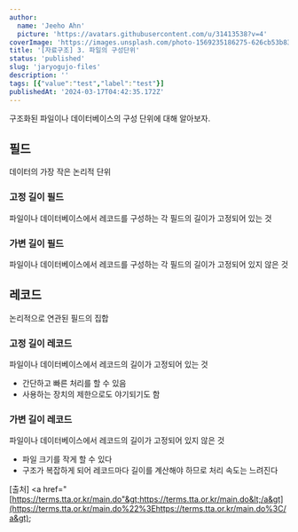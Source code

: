 ```yaml
---
author:
  name: 'Jeeho Ahn'
  picture: 'https://avatars.githubusercontent.com/u/31413538?v=4'
coverImage: 'https://images.unsplash.com/photo-1569235186275-626cb53b83ce?q=80&w=2072&auto=format&fit=crop&ixlib=rb-4.0.3&ixid=M3wxMjA3fDB8MHxwaG90by1wYWdlfHx8fGVufDB8fHx8fA%3D%3D'
title: '[자료구조] 3. 파일의 구성단위'
status: 'published'
slug: 'jaryogujo-files'
description: ''
tags: [{"value":"test","label":"test"}]
publishedAt: '2024-03-17T04:42:35.172Z'
---
```


구조화된 파일이나 데이터베이스의 구성 단위에 대해 알아보자.

## 필드

데이터의 가장 작은 논리적 단위

### 고정 길이 필드

파일이나 데이터베이스에서 레코드를 구성하는 각 필드의 길이가 고정되어 있는 것

### 가변 길이 필드

파일이나 데이터베이스에서 레코드를 구성하는 각 필드의 길이가 고정되어 있지 않은 것

## 레코드

논리적으로 연관된 필드의 집합

### 고정 길이 레코드

파일이나 데이터베이스에서 레코드의 길이가 고정되어 있는 것

- 간단하고 빠른 처리를 할 수 있음
- 사용하는 장치의 제한으로도 야기되기도 함

### 가변 길이 레코드

파일이나 데이터베이스에서 레코드의 길이가 고정되어 있지 않은 것

- 파일 크기를 작게 할 수 있다
- 구조가 복잡하게 되어 레코드마다 길이를 계산해야 하므로 처리 속도는 느려진다

\[출처\] &lt;a href="[https://terms.tta.or.kr/main.do"&gt;https://terms.tta.or.kr/main.do&lt;/a&gt](https://terms.tta.or.kr/main.do%22%3Ehttps://terms.tta.or.kr/main.do%3C/a&gt);